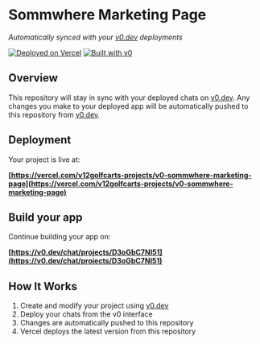 # Sommwhere Marketing Page

*Automatically synced with your [v0.dev](https://v0.dev) deployments*

[![Deployed on Vercel](https://img.shields.io/badge/Deployed%20on-Vercel-black?style=for-the-badge&logo=vercel)](https://vercel.com/v12golfcarts-projects/v0-sommwhere-marketing-page)
[![Built with v0](https://img.shields.io/badge/Built%20with-v0.dev-black?style=for-the-badge)](https://v0.dev/chat/projects/D3oGbC7NI51)

## Overview

This repository will stay in sync with your deployed chats on [v0.dev](https://v0.dev).
Any changes you make to your deployed app will be automatically pushed to this repository from [v0.dev](https://v0.dev).

## Deployment

Your project is live at:

**[https://vercel.com/v12golfcarts-projects/v0-sommwhere-marketing-page](https://vercel.com/v12golfcarts-projects/v0-sommwhere-marketing-page)**

## Build your app

Continue building your app on:

**[https://v0.dev/chat/projects/D3oGbC7NI51](https://v0.dev/chat/projects/D3oGbC7NI51)**

## How It Works

1. Create and modify your project using [v0.dev](https://v0.dev)
2. Deploy your chats from the v0 interface
3. Changes are automatically pushed to this repository
4. Vercel deploys the latest version from this repository